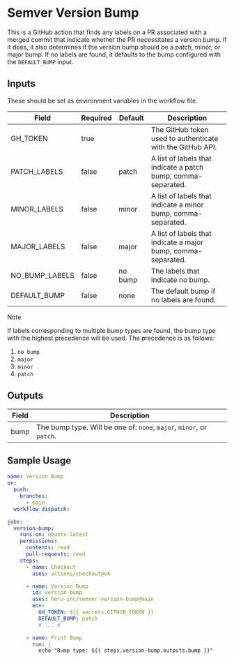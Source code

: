 # Semver Version Bump

This is a GitHub action that finds any labels on a PR associated with a merged commit that indicate whether the PR necessitates a version bump. If it does, it also determines if the version bump should be a patch, minor, or major bump. If no labels are found, it defaults to the bump configured with the `DEFAULT_BUMP` input.

## Inputs

These should be set as environment variables in the workflow file.

| Field | Required | Default | Description |
| --- | --- | --- | --- |
| GH_TOKEN | true | | The GitHub token used to authenticate with the GitHub API. |
| PATCH_LABELS | false | patch | A list of labels that indicate a patch bump, comma-separated. |
| MINOR_LABELS | false | minor | A list of labels that indicate a minor bump, comma-separated. |
| MAJOR_LABELS | false | major | A list of labels that indicate a major bump, comma-separated. |
| NO_BUMP_LABELS | false | no bump | The labels that indicate no bump. |
| DEFAULT_BUMP | false | none | The default bump if no labels are found. |

> [!NOTE]
> If labels corresponding to multiple bump types are found, the bump type with the highest precedence will be used. The precedence is as follows:
> 1. `no bump`
> 1. `major`
> 1. `minor`
> 1. `patch`

## Outputs

| Field | Description |
| --- | --- |
| bump | The bump type. Will be one of: `none`, `major`, `minor`, or `patch`. |

## Sample Usage

```yaml
name: Version Bump
on:
  push:
    branches:
      - main
  workflow_dispatch:

jobs:
  version-bump:
    runs-on: ubuntu-latest
    permissions:
      contents: read
      pull-requests: read
    steps:
      - name: Checkout
        uses: actions/checkout@v4

      - name: Version Bump
        id: version-bump
        uses: heru-inc/semver-version-bump@main
        env:
          GH_TOKEN: ${{ secrets.GITHUB_TOKEN }}
          DEFAULT_BUMP: patch
          # ... #

      - name: Print Bump
        run: |
          echo "Bump type: ${{ steps.version-bump.outputs.bump }}"
```

